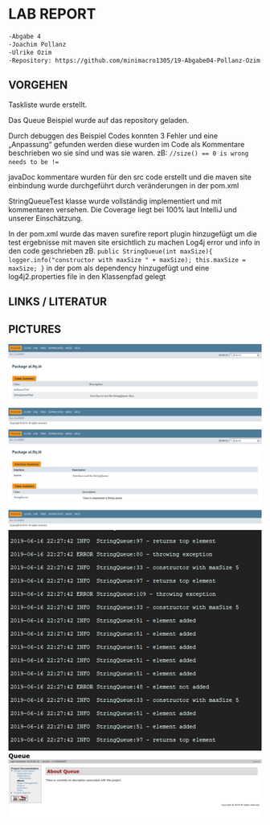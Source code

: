 # LAB REPORT

	-Abgabe 4
	-Joachim Pollanz
	-Ulrike Ozim
	-Repository: https://github.com/minimacro1305/19-Abgabe04-Pollanz-Ozim

## VORGEHEN
Taskliste wurde erstellt.

Das Queue Beispiel wurde auf das repository geladen.

Durch debuggen des Beispiel Codes konnten 3 Fehler und eine „Anpassung“ gefunden werden diese wurden im Code als Kommentare beschrieben wo sie sind und was sie waren. zB: `//size() == 0 is wrong needs to be !=`

javaDoc kommentare wurden für den src code erstellt und die maven site einbindung wurde durchgeführt durch veränderungen in der pom.xml

StringQueueTest klasse wurde vollständig implementiert und mit kommentaren versehen. Die Coverage liegt bei 100% laut IntelliJ und unserer Einschätzung.

In der pom.xml wurde das maven surefire report plugin hinzugefügt um die test ergebnisse mit maven site ersichtlich zu machen Log4j error und info in den code geschrieben zB. `public StringQueue(int maxSize){		
		logger.info("constructor with maxSize " + maxSize);
		this.maxSize = maxSize;
	}` in der pom als dependency hinzugefügt und eine log4j2.properties file in den Klassenpfad gelegt


## LINKS / LITERATUR

## PICTURES

![TestDocs](https://github.com/minimacro1305/19-Abgabe04-Pollanz-Ozim/blob/master/pics/TestDocs.png?raw=>)
![javaDoc](https://github.com/minimacro1305/19-Abgabe04-Pollanz-Ozim/blob/master/pics/javaDocs.png?raw=>)
![log4j.png](https://github.com/minimacro1305/19-Abgabe04-Pollanz-Ozim/blob/master/pics/log4j.png?raw=>)
![mavenSite.png](https://github.com/minimacro1305/19-Abgabe04-Pollanz-Ozim/blob/master/pics/mavenSite.png?raw=>)



 
